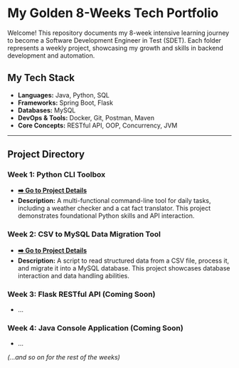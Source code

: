# My Golden 8-Weeks Tech Portfolio

Welcome! This repository documents my 8-week intensive learning journey to become a Software Development Engineer in Test (SDET). Each folder represents a weekly project, showcasing my growth and skills in backend development and automation.

## My Tech Stack

- **Languages:** Java, Python, SQL
- **Frameworks:** Spring Boot, Flask
- **Databases:** MySQL
- **DevOps & Tools:** Docker, Git, Postman, Maven
- **Core Concepts:** RESTful API, OOP, Concurrency, JVM

---

## Project Directory

###  Week 1: Python CLI Toolbox
- **[➡️ Go to Project Details](./01-python-cli-toolbox/README.md)**
- **Description:** A multi-functional command-line tool for daily tasks, including a weather checker and a cat fact translator. This project demonstrates foundational Python skills and API interaction.

### Week 2: CSV to MySQL Data Migration Tool
- **[➡️ Go to Project Details](./02-python-csv-to-mysql/README.md)**
- **Description:** A script to read structured data from a CSV file, process it, and migrate it into a MySQL database. This project showcases database interaction and data handling abilities.

### Week 3: Flask RESTful API (Coming Soon)
- ...

### Week 4: Java Console Application (Coming Soon)
- ...

*(...and so on for the rest of the weeks)*

